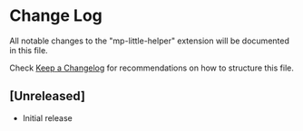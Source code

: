 # Change Log

All notable changes to the "mp-little-helper" extension will be documented in this file.

Check [Keep a Changelog](http://keepachangelog.com/) for recommendations on how to structure this file.

## [Unreleased]

- Initial release